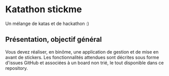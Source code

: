 # Katathon stickme
Un mélange de katas et de hackathon :)

## Présentation, objectif général
Vous devez réaliser, en binôme, une application de gestion et de mise en avant de stickers. Les fonctionnalités attendues sont décrites sous forme d'issues GitHub et associées à un board non trié, le tout disponible dans ce repository.
